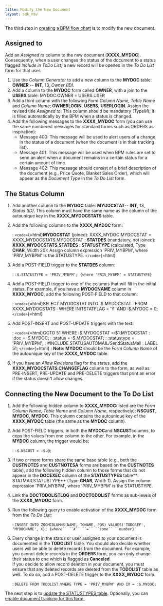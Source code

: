 ```yaml
---
title: Modify the New Document
layout: sdk_nav
---
```


The third step in [creating a BPM flow
chart](Creating-BPM-Flow-Charts ) is to modify the new
document.

## Assigned to 

Add an *Assigned to* column to the new document (**XXXX_MYDOC**).
Consequently, when a user changes the status of the document to a status
flagged *Include in ToDo List*, a new record will be opened in the *To
Do List* form for that user.

1.  Use the *Column Generator* to add a new column to the **MYDOC**
    table: **OWNER** -- **INT**, 13, *Owner (ID)*.
2.  Add a column to the **MYDOC** form called **OWNER**, with a join to
    the **USERS** table: MYDOC.OWNER = USERS.USER
3.  Add a third column with the following *Form Column Name*, *Table
    Name* and *Column Name*: **OWNERLOGIN**, **USERS**, **USERLOGIN**.
    Assign the revised title *Assigned to*. This column should be
    mandatory (Type*M*); it is filled automatically by the BPM when a
    status is changed.
4.  Add the following messages to the **XXXX_MYDOC** form (you can use
    the same numbered messages for standard forms such as ORDERS as
    inspiration):
    -   Message 400: This message will be used to alert users of a
        change in the status of a document (when the document is in
        their tracking list).
    -   Message 401: This message will be used when BPM rules are set to
        send an alert when a document remains in a certain status for a
        certain amount of time.
    -   Message 402: This message should consist of a brief description
        of the document (e.g., Price Quote, Blanket Sales Order), which
        will appear as the *Document Type* in the *To Do List* form.

## The Status Column 

1.  Add another column to the **MYDOC** table: **MYDOCSTAT**-- **INT**,
    13, *Status (ID)*. This column must have the same name as the column
    of the autounique key in the **XXXX_MYDOCSTATS** table.
2.  Add the following columns to the **XXXX_MYDOC** form:

    :   `<code>`{=html}**MYDOCSTAT** (joined): XXXX_MYDOC.MYDOCSTAT =
        XXXX_MYDOCSTATS.MYDOCSTAT
    :   **STATDES** (mandatory, not joined): **XXXX_MYDOCSTATS.STATDES**
    :   **STATUSTYPE** (calculated, Type **CHAR**, Width 20): Assign
        column expression \'PRIV_MYBPM\', where \'PRIV_MYBPM\' is the
        STATUSTYPE. `</code>`{=html}
3.  Add a POST-FIELD trigger to the **STATDES** column:

    :   `:$.STATUSTYPE = 'PRIV_MYBPM'; {where 'PRIV_MYBPM' = STATUSTYPE}`
4.  Add a POST-FIELD trigger to one of the columns that will fill in the
    initial status. For example, if you have a **MYDOCNAME** column in
    **XXXX_MYDOC**, add the following POST-FIELD to that column:

    :   `<code>`{=html}SELECT MYDOCSTAT INTO :\$.MYDOCSTAT
    :   FROM XXXX_MYDOCSTATS
    :   WHERE INITSTATFLAG = \'Y\' AND :\$.MYDOC = 0; `</code>`{=html}
5.  Add POST-INSERT and POST-UPDATE triggers with the text:

    :   `<code>`{=html}GOTO 51 WHERE :\$.MYDOCSTAT =:\$1.MYDOCSTAT
    :   :doc = :\$.MYDOC;
    :   :status = :\$.MYDOCSTAT;
    :   :statustype = \'PRIV_MYBPM\';
    :   #INCLUDE STATUSAUTOMAIL/SendStatusMail
    :   LABEL 51; `</code>`{=html}
    :   **Note: MYDOC** should be the *Form Column Name* of the
        autounique key of the **XXXX_MYDOC** table.
6.  If you have an *Allow Revisions* flag for the status, add the
    **XXXX_MYDOCSTATS.CHANGEFLAG** column to the form, as well as
    PRE-INSERT, PRE-UPDATE and PRE-DELETE triggers that print an error
    if the status doesn\'t allow changes.

## Connecting the New Document to the To Do List 

1.  Add the following hidden column to **XXXX_MYDOC**(listed are the
    *Form Column Name*, *Table Name* and *Column Name*, respectively):
    **NSCUST**, **MYDOC**, **MYDOC**. This column contains the
    autounique key of the **XXXX_MYDOC** table (the same as the
    **MYDOC** column).
2.  Add POST-FIELD triggers, in both the **MYDOC**and **NSCUST**columns,
    to copy the values from one column to the other. For example, in the
    **MYDOC** column, the trigger would be:

    :   `:$.NSCUST = :$.@;`
3.  If two or more forms share the same base table (e.g., both the
    **CUSTNOTES** and **CUSTNOTESA** forms are based on the
    **CUSTNOTES** table), add the following hidden column to those forms
    that do not appear in the **DOCEXEC** column of the **STATUSTYPES**
    table**: STATMAILSTATUSTYPE** (Type **CHAR**, Width 1). Assign the
    column expression \'PRIV_MYBPM\', where \'PRIV_MYBPM\' is the
    STATUSTYPE.
4.  Link the **DOCTODOLISTLOG** and **DOCTODOLIST** forms as sub-levels
    of the **XXXX_MYDOC** form.
5.  Run the following query to enable activation of the **XXXX_MYDOC**
    form from the *To Do List*:

    :   `INSERT INTO ZOOMCOLUMNS(NAME, TONAME, POS) VALUES('TODOREF', 'MYDOCNAME', X); {`*`where`` ``X`` ``=`` ``some`` ``number`*`}`
6.  Every change in the status or user assigned to your document is
    documented in the **TODOLIST** table. You should also decide whether
    users will be able to delete records from the document. For example,
    you cannot delete records in the **ORDERS** form, you can only
    change their status to one which is flagged as **Canceled**.\
    If you decide to allow record deletion in your document, you must
    ensure that any deleted records are deleted from the **TODOLIST**
    table as well. To do so, add a POST-DELETE trigger to the
    **XXXX_MYDOC** form:

    :   `DELETE FROM TODOLIST WHERE TYPE = 'PRIV_MYBPM' AND IV = :$.MYDOC;`

The next step is to [update the STATUSTYPES
table](Updating-the-STATUSTYPES-Table ). Optionally, you can
[enable document tracking for this
form.](Enabling-Document-Tracking )
